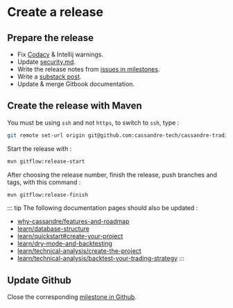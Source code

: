 # Create a release

## Prepare the release

* Fix [Codacy](https://app.codacy.com/gh/cassandre-tech/cassandre-trading-bot/issues) & Intellij warnings.
* Update [security.md](https://github.com/cassandre-tech/cassandre-trading-bot/blob/development/SECURITY.md).
* Write the release notes from [issues in milestones](https://github.com/cassandre-tech/cassandre-trading-bot/milestones).
* Write a [substack post](https://cassandre.substack.com/publish?utm_source=menu).
* Update & merge Gitbook documentation.

## Create the release with Maven

You must be using `ssh` and not `https`, to switch to `ssh`, type : 

```bash
git remote set-url origin git@github.com:cassandre-tech/cassandre-trading-bot.git
```

Start the release with :

```bash
mvn gitflow:release-start
```

After choosing the release number, finish the release, push branches and tags, with this command :

```bash
mvn gitflow:release-finish
```

::: tip
The following documentation pages should also be updated : 

* [why-cassandre/features-and-roadmap](src/why-cassandre/features-and-roadmap.md)
* [learn/database-structure](src/learn/database-structure.md)
* [learn/quickstart\#create-your-project](src/learn/quickstart.md)
* [learn/dry-mode-and-backtesting](src/learn/dry-mode-and-backtesting.md)
* [learn/technical-analysis/create-the-project](src/learn/technical-analysis/create-the-project.md)
* [learn/technical-analysis/backtest-your-trading-strategy](src/learn/technical-analysis/backtest-your-trading-strategy.md)
:::

## Update Github

Close the corresponding [milestone in Github](https://github.com/cassandre-tech/cassandre-trading-bot/milestones).

